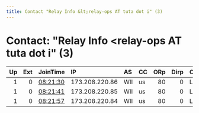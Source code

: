 ```yaml
---
title: Contact "Relay Info &lt;relay-ops AT tuta dot i" (3)
---
```


# Contact: "Relay Info &lt;relay-ops AT tuta dot i" (3)

|   Up |   Ext | JoinTime                                                                                              | IP             | AS   | CC   |   ORp |   Dirp | OS    | Version   | Nickname      |   eFamMembers |
|-----:|------:|:------------------------------------------------------------------------------------------------------|:---------------|:-----|:-----|------:|-------:|:------|:----------|:--------------|--------------:|
|    1 |     0 | [08:21:30](https://nusenu.github.io/OrNetStats/w/relay/40633180E3BAE1D91F77BAD274EF84DFE2FDB1D7.html) | 173.208.220.86 | WII  | us   |    80 |      0 | Linux | 0.4.6.8   | jstark1809c03 |            12 |
|    1 |     0 | [08:21:41](https://nusenu.github.io/OrNetStats/w/relay/897C6EFC311DFD4A33A970B4DB0FB3033219FB87.html) | 173.208.220.85 | WII  | us   |    80 |      0 | Linux | 0.4.6.8   | jstark1809c02 |            12 |
|    1 |     0 | [08:21:57](https://nusenu.github.io/OrNetStats/w/relay/B660797E0E441331F8549EC7056386187A08D97D.html) | 173.208.220.84 | WII  | us   |    80 |      0 | Linux | 0.4.6.8   | jstark1809c01 |            12 |
